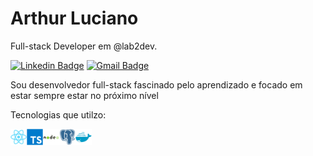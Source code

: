 # Arthur Luciano 

Full-stack Developer em @lab2dev.

[![Linkedin Badge](https://img.shields.io/badge/-Arthur%20Luciano-blue?logo=linkedin&logoColor=white&link=https://www.linkedin.com/in/arthuroluciano/)](https://www.linkedin.com/in/arthuroluciano/) 
[![Gmail Badge](https://img.shields.io/badge/-arthurluciano7@gmail.com-red?logo=gmail&logoColor=white&link=mailto:arthurluciano7@gmail.com)](mailto:arthurluciano7@gmail.com)

Sou desenvolvedor full-stack fascinado pelo aprendizado e focado em estar sempre estar no próximo nível

Tecnologias que utilzo:

<img align="left" alt="React" width="26px" src="https://raw.githubusercontent.com/devicons/devicon/master/icons/react/react-original.svg" />
<img align="left" alt="TypeScript" width="26px" src="https://raw.githubusercontent.com/devicons/devicon/master/icons/typescript/typescript-original.svg" />
<img align="left" alt="Node.js" width="26px" src="https://raw.githubusercontent.com/devicons/devicon/master/icons/nodejs/nodejs-original-wordmark.svg" />
<img align="left" alt="PostgresSQL" width="26px" src="https://raw.githubusercontent.com/devicons/devicon/master/icons/postgresql/postgresql-plain.svg" />
<img align="left" alt="Docker" width="26px" src="https://raw.githubusercontent.com/devicons/devicon/master/icons/docker/docker-plain.svg" />
